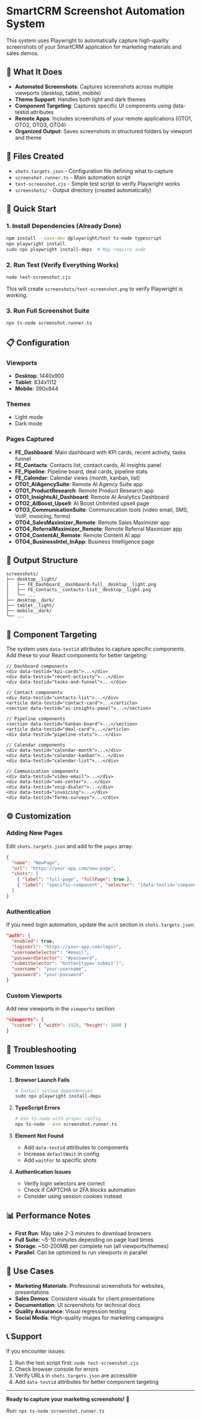 # SmartCRM Screenshot Automation System

This system uses Playwright to automatically capture high-quality screenshots of your SmartCRM application for marketing materials and sales demos.

## 🎯 What It Does

- **Automated Screenshots**: Captures screenshots across multiple viewports (desktop, tablet, mobile)
- **Theme Support**: Handles both light and dark themes
- **Component Targeting**: Captures specific UI components using data-testid attributes
- **Remote Apps**: Includes screenshots of your remote applications (OTO1, OTO2, OTO3, OTO4)
- **Organized Output**: Saves screenshots in structured folders by viewport and theme

## 📁 Files Created

- `shots.targets.json` - Configuration file defining what to capture
- `screenshot.runner.ts` - Main automation script
- `test-screenshot.cjs` - Simple test script to verify Playwright works
- `screenshots/` - Output directory (created automatically)

## 🚀 Quick Start

### 1. Install Dependencies (Already Done)
```bash
npm install --save-dev @playwright/test ts-node typescript
npx playwright install
sudo npx playwright install-deps  # May require sudo
```

### 2. Run Test (Verify Everything Works)
```bash
node test-screenshot.cjs
```
This will create `screenshots/test-screenshot.png` to verify Playwright is working.

### 3. Run Full Screenshot Suite
```bash
npx ts-node screenshot.runner.ts
```

## 📋 Configuration

### Viewports
- **Desktop**: 1440x900
- **Tablet**: 834x1112
- **Mobile**: 390x844

### Themes
- Light mode
- Dark mode

### Pages Captured
- **FE_Dashboard**: Main dashboard with KPI cards, recent activity, tasks funnel
- **FE_Contacts**: Contacts list, contact cards, AI insights panel
- **FE_Pipeline**: Pipeline board, deal cards, pipeline stats
- **FE_Calendar**: Calendar views (month, kanban, list)
- **OTO1_AIAgencySuite**: Remote AI Agency Suite app
- **OTO1_ProductResearch**: Remote Product Research app
- **OTO1_InsightsAI_Dashboard**: Remote AI Analytics Dashboard
- **OTO2_AIBoost_Upsell**: AI Boost Unlimited upsell page
- **OTO3_CommunicationSuite**: Communication tools (video email, SMS, VoIP, invoicing, forms)
- **OTO4_SalesMaximizer_Remote**: Remote Sales Maximizer app
- **OTO4_ReferralMaximizer_Remote**: Remote Referral Maximizer app
- **OTO4_ContentAI_Remote**: Remote Content AI app
- **OTO4_BusinessIntel_InApp**: Business Intelligence page

## 📁 Output Structure

```
screenshots/
├── desktop__light/
│   ├── FE_Dashboard__dashboard-full__desktop__light.png
│   ├── FE_Contacts__contacts-list__desktop__light.png
│   └── ...
├── desktop__dark/
├── tablet__light/
├── mobile__dark/
└── ...
```

## 🎨 Component Targeting

The system uses `data-testid` attributes to capture specific components. Add these to your React components for better targeting:

```tsx
// Dashboard components
<div data-testid="kpi-cards">...</div>
<div data-testid="recent-activity">...</div>
<div data-testid="tasks-and-funnel">...</div>

// Contact components
<div data-testid="contacts-list">...</div>
<article data-testid="contact-card">...</article>
<section data-testid="ai-insights-panel">...</section>

// Pipeline components
<section data-testid="kanban-board">...</section>
<article data-testid="deal-card">...</article>
<div data-testid="pipeline-stats">...</div>

// Calendar components
<div data-testid="calendar-month">...</div>
<div data-testid="calendar-kanban">...</div>
<div data-testid="calendar-list">...</div>

// Communication components
<div data-testid="video-email">...</div>
<div data-testid="sms-center">...</div>
<div data-testid="voip-dialer">...</div>
<div data-testid="invoicing">...</div>
<div data-testid="forms-surveys">...</div>
```

## ⚙️ Customization

### Adding New Pages
Edit `shots.targets.json` and add to the `pages` array:

```json
{
  "name": "NewPage",
  "url": "https://your-app.com/new-page",
  "shots": [
    { "label": "full-page", "fullPage": true },
    { "label": "specific-component", "selector": "[data-testid='component']" }
  ]
}
```

### Authentication
If you need login automation, update the `auth` section in `shots.targets.json`:

```json
"auth": {
  "enabled": true,
  "loginUrl": "https://your-app.com/login",
  "usernameSelector": "#email",
  "passwordSelector": "#password",
  "submitSelector": "button[type='submit']",
  "username": "your-username",
  "password": "your-password"
}
```

### Custom Viewports
Add new viewports in the `viewports` section:

```json
"viewports": {
  "custom": { "width": 1920, "height": 1080 }
}
```

## 🔧 Troubleshooting

### Common Issues

1. **Browser Launch Fails**
   ```bash
   # Install system dependencies
   sudo npx playwright install-deps
   ```

2. **TypeScript Errors**
   ```bash
   # Use ts-node with proper config
   npx ts-node --esm screenshot.runner.ts
   ```

3. **Element Not Found**
   - Add `data-testid` attributes to components
   - Increase `defaultWait` in config
   - Add `waitFor` to specific shots

4. **Authentication Issues**
   - Verify login selectors are correct
   - Check if CAPTCHA or 2FA blocks automation
   - Consider using session cookies instead

## 📊 Performance Notes

- **First Run**: May take 2-3 minutes to download browsers
- **Full Suite**: ~5-10 minutes depending on page load times
- **Storage**: ~50-200MB per complete run (all viewports/themes)
- **Parallel**: Can be optimized to run viewports in parallel

## 🎯 Use Cases

- **Marketing Materials**: Professional screenshots for websites, presentations
- **Sales Demos**: Consistent visuals for client presentations
- **Documentation**: UI screenshots for technical docs
- **Quality Assurance**: Visual regression testing
- **Social Media**: High-quality images for marketing campaigns

## 📞 Support

If you encounter issues:
1. Run the test script first: `node test-screenshot.cjs`
2. Check browser console for errors
3. Verify URLs in `shots.targets.json` are accessible
4. Add `data-testid` attributes for better component targeting

---

**Ready to capture your marketing screenshots!** 🚀

Run: `npx ts-node screenshot.runner.ts`
